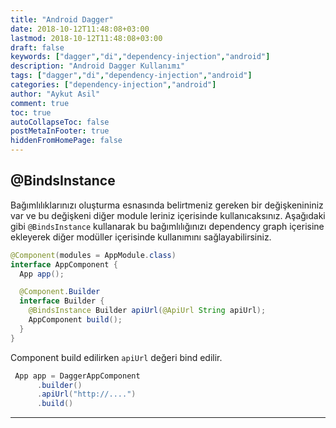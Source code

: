 ```yaml
---
title: "Android Dagger"
date: 2018-10-12T11:48:08+03:00
lastmod: 2018-10-12T11:48:08+03:00
draft: false
keywords: ["dagger","di","dependency-injection","android"]
description: "Android Dagger Kullanımı"
tags: ["dagger","di","dependency-injection","android"]
categories: ["dependency-injection","android"]
author: "Aykut Asil"
comment: true
toc: true
autoCollapseToc: false
postMetaInFooter: true
hiddenFromHomePage: false
---
```


## @BindsInstance

Bağımlılıklarınızı oluşturma esnasında belirtmeniz gereken bir değişkenininiz var ve bu değişkeni diğer module leriniz içerisinde kullanıcaksınız. Aşağıdaki gibi `@BindsInstance` kullanarak bu bağımlılığınızı dependency graph içerisine ekleyerek diğer modüller içerisinde kullanımını sağlayabilirsiniz.

```java
@Component(modules = AppModule.class)
interface AppComponent {
  App app();

  @Component.Builder
  interface Builder {
    @BindsInstance Builder apiUrl(@ApiUrl String apiUrl);
    AppComponent build();
  }
}
```

Component build edilirken `apiUrl` değeri bind edilir.

```java
 App app = DaggerAppComponent
      .builder()
      .apiUrl("http://....")
      .build()
```

---
